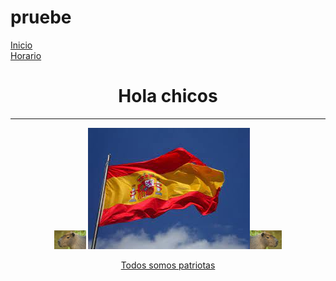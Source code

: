 # pruebe

<html>
	<head>
		<title>Mi primera pagina web </title>
	</head>
	<body>
		<div id="navegacion">
			<div class="menu"><a href="file:///C:/xampp/htdocs/dashboard/pruebe/index.html" target="_blank">Inicio</a></div>
			<div class="menu"><a href="file:///C:/xampp/htdocs/dashboard/pruebe/horario.html" target="_blank">Horario</a></p>
			<div class="vacio"></div>
		</div>
		<h1 align="center">Hola chicos</h1>
	<hr><!--esto es un salto de línea-->
		<p align="center"><img width=10%; src="capibara2.jpg"> <img src="img/imagen.jpg"><img width=10%; src="capibara.jpg"></p>  
		<p align="center"><a href="https://youtu.be/VSkHigX9x1o" target="_blank">Todos somos patriotas</a></p>
	</body>
</html> 